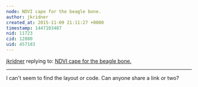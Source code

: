 ```yaml
---
node: NDVI cape for the beagle bone.
author: jkridner
created_at: 2015-11-09 21:11:27 +0000
timestamp: 1447103487
nid: 11723
cid: 12880
uid: 457183
---
```




[jkridner](../profile/jkridner) replying to: [NDVI cape for the beagle bone.](../notes/gpenzo/03-25-2015/ndvi-cape-for-the-beagle-bone)

----
I can't seem to find the layout or code. Can anyone share a link or two?